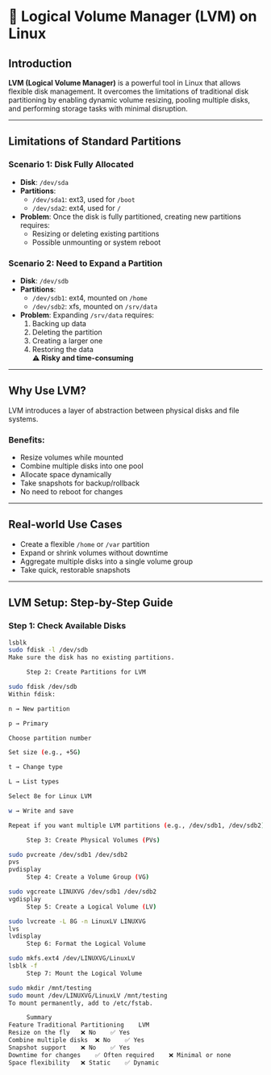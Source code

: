# 🔧 Logical Volume Manager (LVM) on Linux

## Introduction

**LVM (Logical Volume Manager)** is a powerful tool in Linux that allows flexible disk management. It overcomes the limitations of traditional disk partitioning by enabling dynamic volume resizing, pooling multiple disks, and performing storage tasks with minimal disruption.

---

## Limitations of Standard Partitions

###  Scenario 1: Disk Fully Allocated

- **Disk**: `/dev/sda`
- **Partitions**:
  - `/dev/sda1`: ext3, used for `/boot`
  - `/dev/sda2`: ext4, used for `/`
- **Problem**: Once the disk is fully partitioned, creating new partitions requires:
  - Resizing or deleting existing partitions
  - Possible unmounting or system reboot

###  Scenario 2: Need to Expand a Partition

- **Disk**: `/dev/sdb`
- **Partitions**:
  - `/dev/sdb1`: ext4, mounted on `/home`
  - `/dev/sdb2`: xfs, mounted on `/srv/data`
- **Problem**: Expanding `/srv/data` requires:
  1. Backing up data
  2. Deleting the partition
  3. Creating a larger one
  4. Restoring the data  
  **⚠️ Risky and time-consuming**

---

##  Why Use LVM?

LVM introduces a layer of abstraction between physical disks and file systems.

### Benefits:

- Resize volumes while mounted
- Combine multiple disks into one pool
- Allocate space dynamically
- Take snapshots for backup/rollback
- No need to reboot for changes

---

##  Real-world Use Cases

- Create a flexible `/home` or `/var` partition
- Expand or shrink volumes without downtime
- Aggregate multiple disks into a single volume group
- Take quick, restorable snapshots

---

##  LVM Setup: Step-by-Step Guide

###  Step 1: Check Available Disks

```bash
lsblk
sudo fdisk -l /dev/sdb
Make sure the disk has no existing partitions.

     Step 2: Create Partitions for LVM

sudo fdisk /dev/sdb
Within fdisk:

n → New partition

p → Primary

Choose partition number

Set size (e.g., +5G)

t → Change type

L → List types

Select 8e for Linux LVM

w → Write and save

Repeat if you want multiple LVM partitions (e.g., /dev/sdb1, /dev/sdb2).

     Step 3: Create Physical Volumes (PVs)

sudo pvcreate /dev/sdb1 /dev/sdb2
pvs
pvdisplay
     Step 4: Create a Volume Group (VG)

sudo vgcreate LINUXVG /dev/sdb1 /dev/sdb2
vgdisplay
     Step 5: Create a Logical Volume (LV)

sudo lvcreate -L 8G -n LinuxLV LINUXVG
lvs
lvdisplay
     Step 6: Format the Logical Volume

sudo mkfs.ext4 /dev/LINUXVG/LinuxLV
lsblk -f
     Step 7: Mount the Logical Volume

sudo mkdir /mnt/testing
sudo mount /dev/LINUXVG/LinuxLV /mnt/testing
To mount permanently, add to /etc/fstab.

     Summary
Feature	Traditional Partitioning	LVM
Resize on the fly	❌ No	✅ Yes
Combine multiple disks	❌ No	✅ Yes
Snapshot support	❌ No	✅ Yes
Downtime for changes	✅ Often required	❌ Minimal or none
Space flexibility	❌ Static	✅ Dynamic


